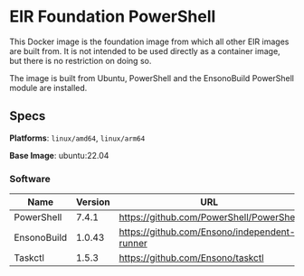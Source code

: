 # EIR Foundation PowerShell

This Docker image is the foundation image from which all other EIR images are built from. It is not intended to be used directly as a container image, but there is no restriction on doing so.

The image is built from Ubuntu, PowerShell and the EnsonoBuild PowerShell module are installed.

## Specs

**Platforms**: `linux/amd64`, `linux/arm64`

**Base Image**: ubuntu:22.04

### Software

| Name | Version | URL |
|---|---|---|
| PowerShell | 7.4.1 | https://github.com/PowerShell/PowerShell |
| EnsonoBuild | 1.0.43 | https://github.com/Ensono/independent-runner |
| Taskctl | 1.5.3 | https://github.com/Ensono/taskctl |